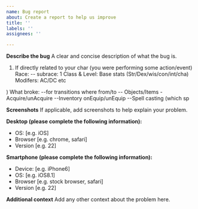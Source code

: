 ```yaml
---
name: Bug report
about: Create a report to help us improve
title: ''
labels: ''
assignees: ''

---
```


**Describe the bug**
A clear and concise description of what the bug is.

1)  If directly related to your char (you were performing some action/event)
Race:
-- subrace:
1 Class & Level:
Base stats (Str/Dex/wis/con/int/cha)
Modifers: AC/DC etc




) What broke:
--for transitions where from/to
-- Objects/Items - Acquire/unAcquire
--Inventory onEquip/unEquip
--Spell casting (which sp



**Screenshots**
If applicable, add screenshots to help explain your problem.

**Desktop (please complete the following information):**
 - OS: [e.g. iOS]
 - Browser [e.g. chrome, safari]
 - Version [e.g. 22]

**Smartphone (please complete the following information):**
 - Device: [e.g. iPhone6]
 - OS: [e.g. iOS8.1]
 - Browser [e.g. stock browser, safari]
 - Version [e.g. 22]

**Additional context**
Add any other context about the problem here.
